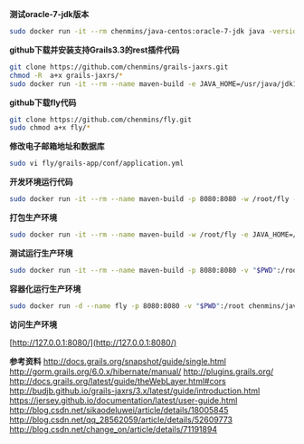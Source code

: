 ﻿**测试oracle-7-jdk版本**
```sh
sudo docker run -it --rm chenmins/java-centos:oracle-7-jdk java -version
```
**github下载并安装支持Grails3.3的rest插件代码**
```sh
git clone https://github.com/chenmins/grails-jaxrs.git
chmod -R  a+x grails-jaxrs/*
sudo docker run -it --rm --name maven-build -e JAVA_HOME=/usr/java/jdk1.7.0_80/ -w /root/grails-jaxrs -v "$PWD":/root chenmins/java-centos:oracle-7-jdk /root/grails-jaxrs/gradlew install
```
**github下载fly代码**
```sh
git clone https://github.com/chenmins/fly.git
sudo chmod a+x fly/*
```
**修改电子邮箱地址和数据库**
```sh
sudo vi fly/grails-app/conf/application.yml
```
**开发环境运行代码**
```sh
sudo docker run -it --rm --name maven-build -p 8080:8080 -w /root/fly -e JAVA_HOME=/usr/java/jdk1.7.0_80/ -v "$PWD":/root chenmins/java-centos:oracle-7-jdk /root/fly/grailsw run-app
```
**打包生产环境**
```sh
sudo docker run -it --rm --name maven-build -w /root/fly -e JAVA_HOME=/usr/java/jdk1.7.0_80/ -v "$PWD":/root chenmins/java-centos:oracle-7-jdk /root/fly/grailsw war
```
**测试运行生产环境**
```sh
sudo docker run -it --rm --name maven-build -p 8080:8080 -v "$PWD":/root chenmins/java-centos:oracle-7-jdk java -jar /root/fly/build/libs/fly-0.1.war
```
**容器化运行生产环境**
```sh
sudo docker run -d --name fly -p 8080:8080 -v "$PWD":/root chenmins/java-centos:oracle-7-jdk java -jar /root/fly/build/libs/fly-0.1.war
```
**访问生产环境**

[http://127.0.0.1:8080/](http://127.0.0.1:8080/)

**参考资料**
http://docs.grails.org/snapshot/guide/single.html
http://gorm.grails.org/6.0.x/hibernate/manual/
http://plugins.grails.org/
http://docs.grails.org/latest/guide/theWebLayer.html#cors
http://budjb.github.io/grails-jaxrs/3.x/latest/guide/introduction.html
https://jersey.github.io/documentation/latest/user-guide.html
http://blog.csdn.net/sikaodeluwei/article/details/18005845
http://blog.csdn.net/qq_28562059/article/details/52609773
http://blog.csdn.net/change_on/article/details/71191894
